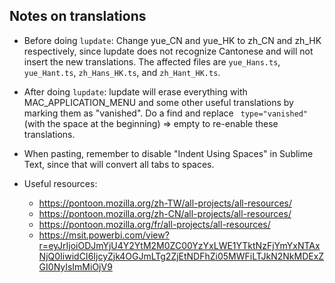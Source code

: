 ## Notes on translations

- Before doing `lupdate`: Change yue_CN and yue_HK to zh_CN and zh_HK respectively, since lupdate does not recognize Cantonese and will not insert the new translations. The affected files are `yue_Hans.ts`, `yue_Hant.ts`, `zh_Hans_HK.ts`, and `zh_Hant_HK.ts`.
- After doing `lupdate`: lupdate will erase everything with MAC_APPLICATION_MENU and some other useful translations by marking them as "vanished". Do a find and replace ` type="vanished"` (with the space at the beginning) => empty to re-enable these translations.
- When pasting, remember to disable "Indent Using Spaces" in Sublime Text, since that will convert all tabs to spaces.

- Useful resources:
  - https://pontoon.mozilla.org/zh-TW/all-projects/all-resources/
  - https://pontoon.mozilla.org/zh-CN/all-projects/all-resources/
  - https://pontoon.mozilla.org/fr/all-projects/all-resources/
  - https://msit.powerbi.com/view?r=eyJrIjoiODJmYjU4Y2YtM2M0ZC00YzYxLWE1YTktNzFjYmYxNTAxNjQ0IiwidCI6IjcyZjk4OGJmLTg2ZjEtNDFhZi05MWFiLTJkN2NkMDExZGI0NyIsImMiOjV9
